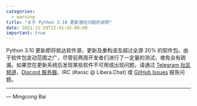 ```yaml
---
categories:
  - warning
title: "关于 Python 3.10 更新潜在问题的说明"
date: 2021-11-29T22:41:42-08:00
important: true
---
```


Python 3.10 更新即将抵达软件源，更新及重构波及超过全源 20% 的软件包。由于软件包变动范围之广，尽管前两周开发者们进行了一定量的测试，难免会有疏漏。如果您在更新系统后发现某些软件不可用或出现问题，请通过 [Telegram 社区频道](https://t.me/+QVkNCQXYd_kAOMTX)、[Discord 服务器](https://discord.gg/VYPHgt9)、IRC (#aosc @ Libera.Chat) 或 [GitHub Issues](https://github.com/AOSC-Dev/aosc-os-abbs/issues/new?assignees=&labels=&template=bug-report.yml) 报告问题。

---

— Mingcong Bai
